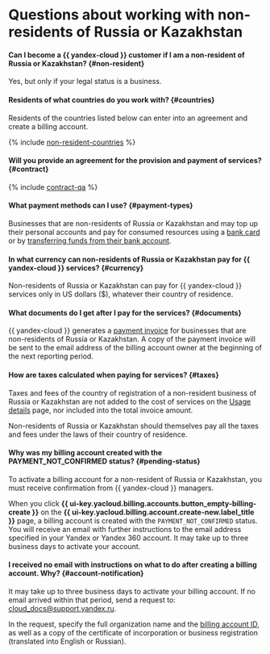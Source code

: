 # Questions about working with non-residents of Russia or Kazakhstan


#### Can I become a {{ yandex-cloud }} customer if I am a non-resident of Russia or Kazakhstan? {#non-resident}

Yes, but only if your legal status is a business.


#### Residents of what countries do you work with? {#countries}

Residents of the countries listed below can enter into an agreement and create a billing account.

{% include [non-resident-countries](../../billing/_includes/non-resident-countries.md) %}


#### Will you provide an agreement for the provision and payment of services? {#contract}

{% include [contract-qa](../../billing/_includes/contract-qa.md) %}

#### What payment methods can I use? {#payment-types}

Businesses that are non-residents of Russia or Kazakhstan and may top up their personal accounts and pay for consumed resources using a [bank card](../../billing/payment/payment-methods-card-business.md) or by [transferring funds from their bank account](../../billing/payment/payment-methods-business.md).


#### In what currency can non-residents of Russia or Kazakhstan pay for {{ yandex-cloud }} services? {#currency}

Non-residents of Russia or Kazakhstan can pay for {{ yandex-cloud }} services only in US dollars ($), whatever their country of residence.

#### What documents do I get after I pay for the services? {#documents}

{{ yandex-cloud }} generates a [payment invoice](../../billing/concepts/bill.md) for businesses that are non-residents of Russia or Kazakhstan. A copy of the payment invoice will be sent to the email address of the billing account owner at the beginning of the next reporting period.


#### How are taxes calculated when paying for services? {#taxes}

Taxes and fees of the country of registration of a non-resident business of Russia or Kazakhstan are not added to the cost of services on the [Usage details](../../billing/operations/check-charges.md) page, nor included into the total invoice amount.

Non-residents of Russia or Kazakhstan should themselves pay all the taxes and fees under the laws of their country of residence.

#### Why was my billing account created with the PAYMENT_NOT_CONFIRMED status? {#pending-status}

To activate a billing account for a non-resident of Russia or Kazakhstan, you must receive confirmation from {{ yandex-cloud }} managers.

When you click **{{ ui-key.yacloud.billing.accounts.button_empty-billing-create }}** on the **{{ ui-key.yacloud.billing.account.create-new.label_title }}** page, a billing account is created with the `PAYMENT_NOT_CONFIRMED` status. You will receive an email with further instructions to the email address specified in your Yandex or Yandex 360 account. It may take up to three business days to activate your account.

#### I received no email with instructions on what to do after creating a billing account. Why? {#account-notification}

It may take up to three business days to activate your billing account.
If no email arrived within that period, send a request to: [cloud_docs@support.yandex.ru](mailto:cloud_docs@support.yandex.ru).

In the request, specify the full organization name and the [billing account ID](../../billing/concepts/billing-account.md#billing-account-id), as well as a copy of the certificate of incorporation or business registration (translated into English or Russian).
